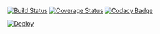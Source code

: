 [![Build Status](https://travis-ci.org/avalax/tdd_filmdb_scala.svg?branch=master)](https://travis-ci.org/avalax/tdd_filmdb_scala) [![Coverage Status](https://coveralls.io/repos/github/avalax/tdd_filmdb_scala/badge.svg)](https://coveralls.io/github/avalax/tdd_filmdb_scala) [![Codacy Badge](https://api.codacy.com/project/badge/Grade/a8e7ca99f3774747914ac6a517714c42)](https://www.codacy.com/project/avalax/tdd_filmdb_scala/dashboard?utm_source=github.com&amp;utm_medium=referral&amp;utm_content=avalax/tdd_filmdb_scala&amp;utm_campaign=Badge_Grade_Dashboard)

[![Deploy](https://www.herokucdn.com/deploy/button.svg)](https://tdd-filmdb-scala.herokuapp.com/)